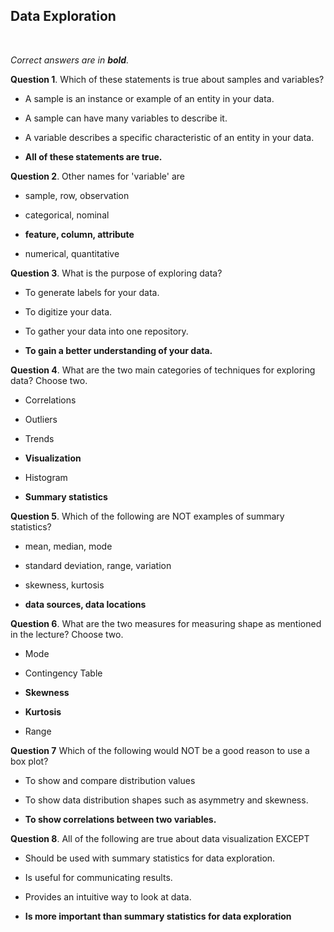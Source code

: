 ## Data Exploration
<br>

_Correct answers are in **bold**._
<br>

**Question 1**. Which of these statements is true about samples and variables?

* A sample is an instance or example of an entity in your data.

* A sample can have many variables to describe it.

* A variable describes a specific characteristic of an entity in your data.

* **All of these statements are true.**


**Question 2**. Other names for 'variable' are

* sample, row, observation

* categorical, nominal

* **feature, column, attribute**

* numerical, quantitative


**Question 3**. What is the purpose of exploring data?

* To generate labels for your data.

* To digitize your data.

* To gather your data into one repository.

* **To gain a better understanding of your data.**


**Question 4**. What are the two main categories of techniques for exploring data? Choose two.

* Correlations

* Outliers

* Trends

* **Visualization**

* Histogram

* **Summary statistics**


**Question 5**. Which of the following are NOT examples of summary statistics?

* mean, median, mode

* standard deviation, range, variation

* skewness, kurtosis

* **data sources, data locations**


**Question 6**. What are the two measures for measuring shape as mentioned in the lecture? Choose two.

* Mode

* Contingency Table

* **Skewness**

* **Kurtosis**

* Range


**Question 7** Which of the following would NOT be a good reason to use a box plot?

* To show and compare distribution values

* To show data distribution shapes such as asymmetry and skewness.

* **To show correlations between two variables.**


**Question 8**. All of the following are true about data visualization EXCEPT

* Should be used with summary statistics for data exploration.

* Is useful for communicating results.

* Provides an intuitive way to look at data.

* **Is more important than summary statistics for data exploration**

